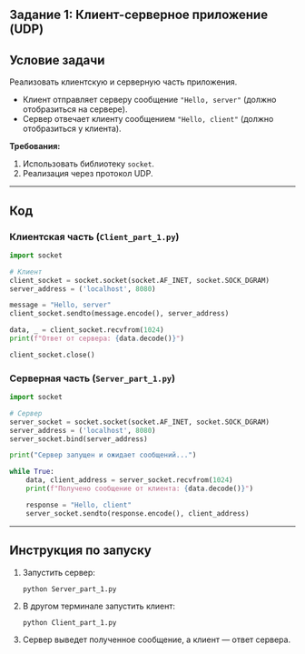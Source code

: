 ## Задание 1: Клиент-серверное приложение (UDP)

## Условие задачи  
Реализовать клиентскую и серверную часть приложения.  
- Клиент отправляет серверу сообщение `"Hello, server"` (должно отобразиться на сервере).  
- Сервер отвечает клиенту сообщением `"Hello, client"` (должно отобразиться у клиента).  

**Требования:**  
1. Использовать библиотеку `socket`.  
2. Реализация через протокол UDP.  

---

## Код

### Клиентская часть (`Client_part_1.py`)
```python
import socket

# Клиент
client_socket = socket.socket(socket.AF_INET, socket.SOCK_DGRAM)
server_address = ('localhost', 8080)

message = "Hello, server"
client_socket.sendto(message.encode(), server_address)

data, _ = client_socket.recvfrom(1024)
print(f"Ответ от сервера: {data.decode()}")

client_socket.close()
```

### Серверная часть (`Server_part_1.py`)
```python
import socket

# Сервер
server_socket = socket.socket(socket.AF_INET, socket.SOCK_DGRAM)
server_address = ('localhost', 8080)
server_socket.bind(server_address)

print("Сервер запущен и ожидает сообщений...")

while True:
    data, client_address = server_socket.recvfrom(1024)
    print(f"Получено сообщение от клиента: {data.decode()}")

    response = "Hello, client"
    server_socket.sendto(response.encode(), client_address)
```

---

## Инструкция по запуску
1. Запустить сервер:  
   ```
   python Server_part_1.py
   ```
2. В другом терминале запустить клиент:  
   ```
   python Client_part_1.py
   ```
3. Сервер выведет полученное сообщение, а клиент — ответ сервера.
